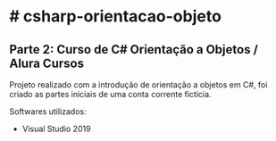 # # csharp-orientacao-objeto

## Parte 2: Curso de C# Orientação a Objetos / Alura Cursos 

Projeto realizado com a introdução de orientação a objetos em C#, foi criado as partes iniciais de uma conta corrente fictícia.

Softwares utilizados:
- Visual Studio 2019
